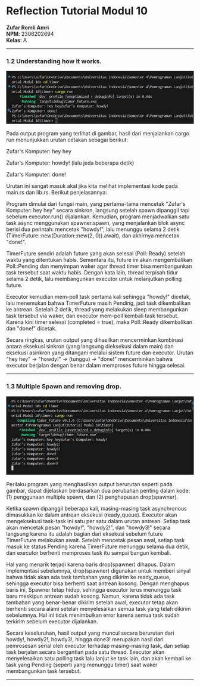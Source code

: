 # Reflection Tutorial Modul 10

**Zufar Romli Amri**  
**NPM**: 2306202694  
**Kelas**: A

---

### 1.2 Understanding how it works.

![/understanding-how-it-works](./images/understanding-how-it-works.jpg)

Pada output program yang terlihat di gambar, hasil dari menjalankan cargo run menunjukkan urutan cetakan sebagai berikut:

Zufar's Komputer: hey hey

Zufar's Komputer: howdy!
(lalu jeda beberapa detik)

Zufar's Komputer: done!

Urutan ini sangat masuk akal jika kita melihat implementasi kode pada main.rs dan lib.rs. Berikut penjelasannya:

Program dimulai dari fungsi main, yang pertama-tama mencetak "Zufar's Komputer: hey hey" secara sinkron, langsung setelah spawn dipanggil tapi sebelum executor.run() dijalankan. Kemudian, program menjadwalkan satu task async menggunakan spawner.spawn, yang menjalankan blok async berisi dua perintah: mencetak "howdy!", lalu menunggu selama 2 detik (TimerFuture::new(Duration::new(2, 0)).await), dan akhirnya mencetak "done!".

TimerFuture sendiri adalah future yang akan selesai (Poll::Ready) setelah waktu yang ditentukan habis. Sementara itu, future ini akan mengembalikan Poll::Pending dan menyimpan waker agar thread timer bisa membangunkan task tersebut saat waktu habis. Dengan kata lain, thread terpisah tidur selama 2 detik, lalu membangunkan executor untuk melanjutkan polling future.

Executor kemudian mem-poll task pertama kali sehingga "howdy!" dicetak, lalu menemukan bahwa TimerFuture masih Pending, jadi task dikembalikan ke antrean. Setelah 2 detik, thread yang melakukan sleep membangunkan task tersebut via waker, dan executor mem-poll kembali task tersebut. Karena kini timer selesai (completed = true), maka Poll::Ready dikembalikan dan "done!" dicetak.

Secara ringkas, urutan output yang dihasilkan mencerminkan kombinasi antara eksekusi sinkron (yang langsung dieksekusi dalam main) dan eksekusi asinkron yang ditangani melalui sistem future dan executor. Urutan "hey hey" → "howdy!" → (tunggu) → "done!" mencerminkan bahwa executor berjalan dengan benar dalam memproses future hingga selesai.

---

### 1.3 Multiple Spawn and removing drop.

![/multiple-spawn-and-removing-drop](./images/multiple-spawn-and-removing-drop.jpg)

Perilaku program yang menghasilkan output berurutan seperti pada gambar, dapat dijelaskan berdasarkan dua perubahan penting dalam kode: (1) penggunaan multiple spawn, dan (2) penghapusan drop(spawner).

Ketika spawn dipanggil beberapa kali, masing-masing task asynchronous dimasukkan ke dalam antrean eksekusi (ready_queue). Executor akan mengeksekusi task-task ini satu per satu dalam urutan antrean. Setiap task akan mencetak pesan "howdy!", "howdy2!", dan "howdy3!" secara langsung karena itu adalah bagian dari eksekusi sebelum future TimerFuture melakukan await. Setelah mencetak pesan awal, setiap task masuk ke status Pending karena TimerFuture menunggu selama dua detik, dan executor berhenti memproses task itu sampai bangun kembali.

Hal yang menarik terjadi karena baris drop(spawner) dihapus. Dalam implementasi sebelumnya, drop(spawner) digunakan untuk memberi sinyal bahwa tidak akan ada task tambahan yang dikirim ke ready_queue, sehingga executor bisa berhenti saat antrean kosong. Dengan menghapus baris ini, Spawner tetap hidup, sehingga executor terus menunggu task baru meskipun antrean sudah kosong. Namun, karena tidak ada task tambahan yang benar-benar dikirim setelah awal, executor tetap akan berhenti secara alami setelah menyelesaikan semua task yang telah dikirim sebelumnya. Hal ini tidak menimbulkan error karena semua task sudah terkirim sebelum executor dijalankan.

Secara keseluruhan, hasil output yang muncul secara berurutan dari howdy!, howdy2!, howdy3!, hingga done3! merupakan hasil dari pemrosesan serial oleh executor terhadap masing-masing task, dan setiap task berjalan secara bergantian pada satu thread. Executor akan menyelesaikan satu polling task lalu lanjut ke task lain, dan akan kembali ke task yang Pending (seperti yang menunggu timer) saat waker membangunkan task tersebut.

---